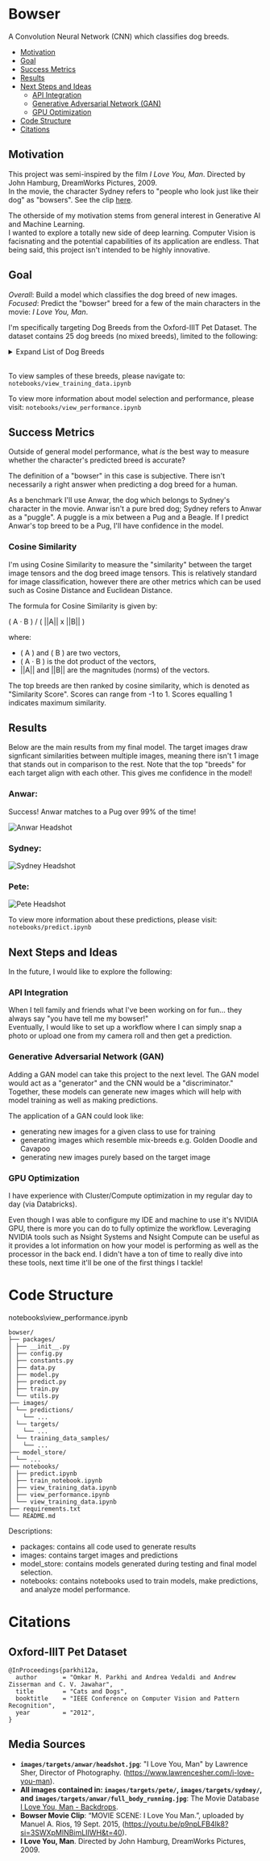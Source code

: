 # Bowser
A Convolution Neural Network (CNN) which classifies dog breeds.

- [Motivation](#Motivation)
- [Goal](#Goal)
- [Success Metrics](#Success-Metrics)
- [Results](#Results)
- [Next Steps and Ideas](#Next-Steps-and-Ideas)
  - [API Integration](#API-Integration)
  - [Generative Adversarial Network (GAN)](#Generative-Adversarial-Network-(GAN))
  - [GPU Optimization](#GPU-Optimization)
- [Code Structure](#Code-Structure)
- [Citations](#Citations)

## Motivation
This project was semi-inspired by the film *I Love You, Man*. Directed by John Hamburg, DreamWorks Pictures, 2009. <br/>
In the movie, the character Sydney refers to "people who look just like their dog" as "bowsers". See the clip [here](https://youtu.be/p9npLFB4lk8?si=3SWXpMINBimLIIWH&t=40).<br/>

The otherside of my motivation stems from general interest in Generative AI and Machine Learning.<br/>
I wanted to explore a totally new side of deep learning. Computer Vision is facisnating and the potential capabilities of its application are endless. That being said, this project isn't intended to be highly innovative. 

## Goal
*Overall*: Build a model which classifies the dog breed of new images.<br/>
*Focused*: Predict the "bowser" breed for a few of the main characters in the movie: *I Love You, Man*.

I'm specifically targeting Dog Breeds from the Oxford-IIIT Pet Dataset. The dataset contains 25 dog breeds (no mixed breeds), limited to the following:
<details>
<summary> Expand List of Dog Breeds</summary>

- 'American Bulldog'
- 'American Pit Bull Terrier'
- 'Basset Hound'
- 'Beagle'
- 'Boxer'
- 'Chihuahua'
- 'English Cocker Spaniel'
- 'English Setter'
- 'German Shorthaired'
- 'Great Pyrenees'
- 'Havanese'
- 'Japanese Chin'
- 'Keeshond'
- 'Leonberger'
- 'Miniature Pinscher'
- 'Newfoundland'
- 'Pomeranian'
- 'Pug'
- 'Saint Bernard'
- 'Samoyed'
- 'Scottish Terrier'
- 'Shiba Inu'
- 'Staffordshire Bull Terrier'
- 'Wheaten Terrier'
- 'Yorkshire Terrier'
</details>
<br/>

To view samples of these breeds, please navigate to: `notebooks/view_training_data.ipynb`

To view more information about model selection and performance, please visit: `notebooks/view_performance.ipynb`

## Success Metrics
Outside of general model performance, what *is* the best way to measure whether the character's predicted breed is accurate? 

The definition of a "bowser" in this case is subjective. There isn't necessarily a right answer when predicting a dog breed for a human.

As a benchmark I'll use Anwar, the dog which belongs to Sydney's character in the movie. Anwar isn't a pure bred dog; Sydney refers to Anwar as a "puggle". A puggle is a mix between a Pug and a Beagle. If I predict Anwar's top breed to be a Pug, I'll have confidence in the model.

### Cosine Similarity

I'm using Cosine Similarity to measure the "similarity" between the target image tensors and the dog breed image tensors. This is relatively standard for image classification, however there are other metrics which can be used such as Cosine Distance and Euclidean Distance.

The formula for Cosine Similarity is given by:

 \( A · B \) / \( ||A|| x ||B|| \)

where:
- \( A \) and \( B \) are two vectors,
- \( A · B \) is the dot product of the vectors,
- ||A|| and ||B|| are the magnitudes (norms) of the vectors.

The top breeds are then ranked by cosine similarity, which is denoted as "Similarity Score". Scores can range from -1 to 1. Scores equalling 1 indicates maximum similarity. 

## Results
Below are the main results from my final model. The target images draw signficant similarities between multiple images, meaning there isn't 1 image that stands out in comparison to the rest. Note that the top "breeds" for each target align with each other. This gives me confidence in the model!

### Anwar:
Success! Anwar matches to a Pug over 99% of the time! <br/>

![Anwar Headshot](images/predictions/anwar/headshot_top_3_breeds_153713_model.jpg)


### Sydney:

![Sydney Headshot](images/predictions/sydney/headshot_alt_top_3_breeds_153713_model.jpg)


### Pete:
![Pete Headshot](images/predictions/pete/headshot_alt_top_3_breeds_153713_model.jpg)

To view more information about these predictions, please visit: `notebooks/predict.ipynb`


## Next Steps and Ideas
In the future, I would like to explore the following:

### API Integration
When I tell family and friends what I've been working on for fun... they always say "you have tell me my bowser!" <br/>
Eventually, I would like to set up a workflow where I can simply snap a photo or upload one from my camera roll and then get a prediction.

### Generative Adversarial Network (GAN)
Adding a GAN model can take this project to the next level. The GAN model would act as a "generator" and the CNN would be a "discriminator." Together, these models can generate new images which will help with model training as well as making predictions.

The application of a GAN could look like:
- generating new images for a given class to use for training
- generating images which resemble mix-breeds e.g. Golden Doodle and Cavapoo
- generating new images purely based on the target image

### GPU Optimization
I have experience with Cluster/Compute optimization in my regular day to day (via Databricks). <br/>

Even though I was able to configure my IDE and machine to use it's NVIDIA GPU, there is more you can do to fully optimize the workflow. Leveraging NVIDIA tools such as Nsight Systems and Nsight Compute can be useful as it provides a lot information on how your model is performing as well as the processor in the back end. I didn't have a ton of time to really dive into these tools, next time it'll be one of the first things I tackle!

# Code Structure
notebooks\view_performance.ipynb
```
bowser/
├── packages/
│ ├── __init__.py
│ ├── config.py
│ ├── constants.py
│ ├── data.py
│ ├── model.py
│ ├── predict.py
│ ├── train.py
│ └── utils.py
├── images/
│ └── predictions/
│   └── ...
│ └── targets/
│   └── ...
│ └── training_data_samples/
│   └── ...
├── model_store/
│ └── ...
├── notebooks/
│ ├── predict.ipynb
│ ├── train_notebook.ipynb
│ ├── view_training_data.ipynb
│ ├── view_performance.ipynb
│ └── view_training_data.ipynb
├── requirements.txt
└── README.md
```

Descriptions:
- packages: contains all code used to generate results
- images: contains target images and predictions
- model_store: contains models generated during testing and final model selection.
- notebooks: contains notebooks used to train models, make predictions, and analyze model performance.

# Citations

## Oxford-IIIT Pet Dataset
```
@InProceedings{parkhi12a,
  author       = "Omkar M. Parkhi and Andrea Vedaldi and Andrew Zisserman and C. V. Jawahar",
  title        = "Cats and Dogs",
  booktitle    = "IEEE Conference on Computer Vision and Pattern Recognition",
  year         = "2012",
}
```

## Media Sources
- **`images/targets/anwar/headshot.jpg`**: "I Love You, Man" by Lawrence Sher, Director of Photography. (https://www.lawrencesher.com/i-love-you-man).
- **All images contained in: `images/targets/pete/`, `images/targets/sydney/`, and `images/targets/anwar/full_body_running.jpg`**: The Movie Database [I Love You, Man - Backdrops](https://www.themoviedb.org/movie/16538-i-love-you-man/images/backdrops).
- **Bowser Movie Clip**: “MOVIE SCENE: I Love You Man.”, uploaded by Manuel A. Rios, 19 Sept. 2015, (https://youtu.be/p9npLFB4lk8?si=3SWXpMINBimLIIWH&t=40).
- **I Love You, Man**. Directed by John Hamburg, DreamWorks Pictures, 2009.
